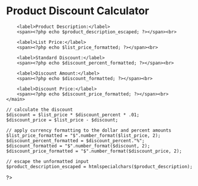 <!DOCTYPE html>
<html>
<head>
    <title>Product Discount Calculator</title>
    <link rel="stylesheet" type="text/css" href="main.css">
</head>
<body>
    <main>
        <h1>Product Discount Calculator</h1>

        <label>Product Description:</label>
        <span><?php echo $product_description_escaped; ?></span><br>

        <label>List Price:</label>
        <span><?php echo $list_price_formatted; ?></span><br>

        <label>Standard Discount:</label>
        <span><?php echo $discount_percent_formatted; ?></span><br>

        <label>Discount Amount:</label>
        <span><?php echo $discount_formatted; ?></span><br>

        <label>Discount Price:</label>
        <span><?php echo $discount_price_formatted; ?></span><br>
    </main>
</body>
</html>
<?php
    // get the data from the form
    $product_description = $_POST['product_description'];
    $list_price = $_POST['list_price'];
    $discount_percent = $_POST['discount_percent'];
    
    // calculate the discount
    $discount = $list_price * $discount_percent * .01;
    $discount_price = $list_price - $discount;
    
    // apply currency formatting to the dollar and percent amounts
    $list_price_formatted = "$".number_format($list_price, 2);
    $discount_percent_formatted = $discount_percent."%";
    $discount_formatted = "$".number_format($discount, 2);
    $discount_price_formatted = "$".number_format($discount_price, 2);            
    
    // escape the unformatted input
    $product_description_escaped = htmlspecialchars($product_description);
?>
